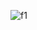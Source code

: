 ![f1](https://user-images.githubusercontent.com/85513416/194703436-054d9df9-8939-4c15-a358-b22f746aabac.png)
